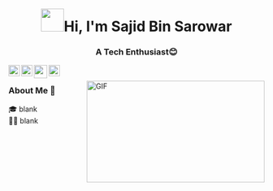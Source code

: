 
<!-- Updating my readme for GitHub-->

<h1 align="center"><img src="https://github.com/nixin72/nixin72/blob/master/wave.gif" height="45px" width="45px">Hi, I'm Sajid Bin Sarowar</h1>
<h3 align="center">A Tech Enthusiast😊</h3>

<a href="https://t.me/HuloChan">
  <img align="left" alt="Hulo Telegram" width="22px" src="https://cdn.jsdelivr.net/npm/simple-icons@v3/icons/telegram.svg" />
</a>

<a href="https://www.linkedin.com/in/sajid-bin-sarowar-3634b6215/">
  <img align="left" alt="Hulo's LinkedIN" width="22px" src="https://cdn.jsdelivr.net/npm/simple-icons@v3/icons/linkedin.svg" />
</a>
<a href="mailto:sbs.shakib@gmail.com ">
  <img align="left" width="26px" src="https://cdn.jsdelivr.net/npm/simple-icons@v3/icons/gmail.svg" />
</a>

<a href="https://discordapp.com/users/439385890846932993">
  <img align="left" alt="Hulo Discord" width="22px" src="https://cdn.jsdelivr.net/npm/simple-icons@v3/icons/discord.svg" />
</a>

<br />

<p><img align="right" alt="GIF" src="https://i.ibb.co/StpZRd6/hulo-logo.gif" width="350" height="200" /></p>
  
### About Me 🚀
🎓 blank </br>
👨‍💻 blank </br>

